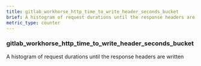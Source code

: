 ```yaml
---
title: gitlab_workhorse_http_time_to_write_header_seconds_bucket
brief: A histogram of request durations until the response headers are written
metric_type: counter
---
```

### gitlab_workhorse_http_time_to_write_header_seconds_bucket

A histogram of request durations until the response headers are written